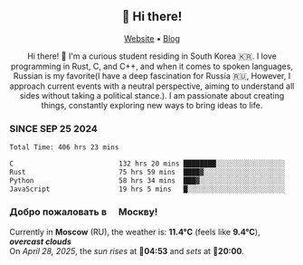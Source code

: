 <h2 align="center">👋 Hi there!</h2>
<p align="center">
  <a href="https://urdekcah.ru">Website</a> •
  <a href="https://urdekcah.blog">Blog</a>
</p>

<p align="center">
  Hi there! 👋 I'm a curious student residing in South Korea 🇰🇷. I love programming in Rust, C, and C++, and when it comes to spoken languages, Russian is my favorite(I have a deep fascination for Russia 🇷🇺, However, I approach current events with a neutral perspective, aiming to understand all sides without taking a political stance.). I am passionate about creating things, constantly exploring new ways to bring ideas to life.
</p>

### SINCE SEP 25 2024
<!--START_SECTION:waka-->
<!--LAST_WAKA_UPDATE:2025-04-27 18:08:27-->
```txt
Total Time: 406 hrs 23 mins

C                          132 hrs 20 mins ████████░░░░░░░░░░░░░░░░░   31.67 %
Rust                       75 hrs 59 mins  ████▓░░░░░░░░░░░░░░░░░░░░   18.18 %
Python                     58 hrs 34 mins  ███▓░░░░░░░░░░░░░░░░░░░░░   14.01 %
JavaScript                 19 hrs 5 mins   █░░░░░░░░░░░░░░░░░░░░░░░░   04.57 %
```
<!--END_SECTION:waka-->

<h3>Добро пожаловать в <img src="https://cdn-icons-png.flaticon.com/512/197/197408.png" width="13"/> Москву!</h3>

<!--START_SECTION:weather:moscow-->
<!--LAST_WEATHER_UPDATE:2025-04-28 15:07:50-->
Currently in **Moscow** (RU), the weather is: **11.4°C** (feels like **9.4°C**), ***overcast clouds***<br/>
On *April 28, 2025*, the *sun rises* at 🌅**04:53** and *sets* at 🌇**20:00**.
<!--END_SECTION:weather-->
